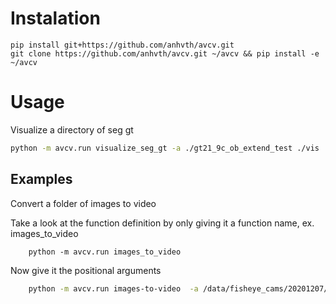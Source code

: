 # Instalation
```
pip install git+https://github.com/anhvth/avcv.git
git clone https://github.com/anhvth/avcv.git ~/avcv && pip install -e ~/avcv
```
# Usage
Visualize a directory of seg gt
```bash
python -m avcv.run visualize_seg_gt -a ./gt21_9c_ob_extend_test ./vis
```
## Examples
Convert a folder of images to video

Take a look at the function definition by only giving it a function name, ex. images_to_video
```
    python -m avcv.run images_to_video
```
Now give it the positional arguments
```bash
    python -m avcv.run images-to-video  -a /data/fisheye_cams/20201207/timecity_T13_1/ ../output.mp4
```



